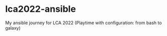# lca2022-ansible
My ansible journey for LCA 2022 (Playtime with configuration: from bash to galaxy)
